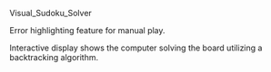 Visual_Sudoku_Solver


Error highlighting feature for manual play.

Interactive display shows the computer solving the board utilizing a backtracking algorithm.



